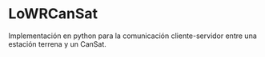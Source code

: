 # LoWRCanSat
Implementación en python para la comunicación cliente-servidor entre una estación terrena y un CanSat.
